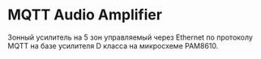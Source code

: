 # MQTT Audio Amplifier

Зонный усилитель на 5 зон управляемый через Ethernet по протоколу MQTT на базе усилителя D класса на микросхеме PAM8610.

